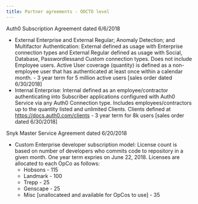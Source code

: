 ```yaml
---
title: Partner agreements - OOCTO level
---
```

Auth0 Subscription Agreement dated 6/6/2018

* External Enterprise and External Regular; Anomaly Detection; and Multifactor Authentication:  External  defined as usage with Enterprise connection types and External Regular defined as usage with Social, Database, Passwordlessand Custom connection types. Does not include Employee users. Active User coverage (quantity) is defined as a non-employee user that has authenticated at least once within a calendar month. - 3 year term for 5 million active users \[sales order dated 6/30/2018]
* Internal Enterprise: Internal defined as an employee/contractor authenticating into Subscriber applications configured with Auth0 Service via any Auth0 Connection type. Includes employees/contractors up to the quantity listed and unlimited Clients. Clients defined at https://docs.auth0.com/clients - 3 year term for 8k users \[sales order dated 6/30/2018]

Snyk Master Service Agreement dated 6/20/2018

* Custom Enterprise developer subscription model: License count is based on number of developers who commits code to repository in a given month.  One year term expries on June 22, 2018.  Licenses are allocated to each OpCo as follows:
  * Hobsons - 115
  * Landmark - 100
  * Trepp - 25
  * Genscape - 25 
  * Misc \[unallocateed and available for OpCos to use] - 35
